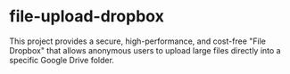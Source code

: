 # file-upload-dropbox
This project provides a secure, high-performance, and cost-free "File Dropbox" that allows anonymous users to upload large files directly into a specific Google Drive folder.
